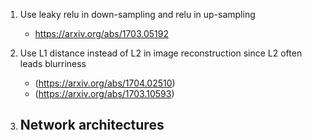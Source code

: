 1. Use leaky relu in down-sampling and relu in up-sampling 
    - https://arxiv.org/abs/1703.05192

2. Use L1 distance instead of L2 in image reconstruction since L2 often leads blurriness
    - (https://arxiv.org/abs/1704.02510)
    - (https://arxiv.org/abs/1703.10593)

3. Network architectures
    - 